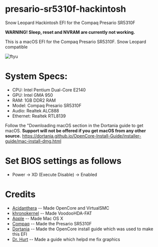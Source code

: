 # presario-sr5310f-hackintosh
Snow Leopard Hackintosh EFI for the Compaq Presario SR5310F

**WARNING! Sleep, reset and NVRAM are currently not working.**

This is a macOS EFI for the Compaq Presario SR5310F. Snow Leopard compatible

![ftyu](https://github.com/user-attachments/assets/8ece0ab1-b92d-487f-868a-a8c95da0ea6b)

# System Specs:

* CPU: Intel Pentium Dual-Core E2140
* GPU: Intel GMA 950
* RAM: 1GB DDR2 RAM
* Model: Compaq Presario SR5310F
* Audio: Realtek ALC888
* Ethernet: Realtek RTL8139

Follow the "Downloading macOS section in the Dortania guide to get macOS. **Support will not be offered if you get macOS from any other source.** https://dortania.github.io/OpenCore-Install-Guide/installer-guide/mac-install-dmg.html

# Set BIOS settings as follows

* Power -> XD (Execute Disable) -> Enabled

# Credits

* [Acidanthera](https://github.com/acidanthera) -- Made OpenCore and VirtualSMC
* [khronokernel](https://github.com/khronokernel) -- Made VoodooHDA-FAT
* [Apple](https://www.apple.com/ca/) -- Made Mac OS X
* [Compaq](https://www.compaq.com/) -- Made the Presario SR5310F
* [Dortania](https://github.com/dortania) -- Made the OpenCore install guide which was used to make this EFI
* [Dr. Hurt](https://www.insanelymac.com/forum/profile/21972-dr-hurt/) -- Made a guide which helpd me fix graphics
